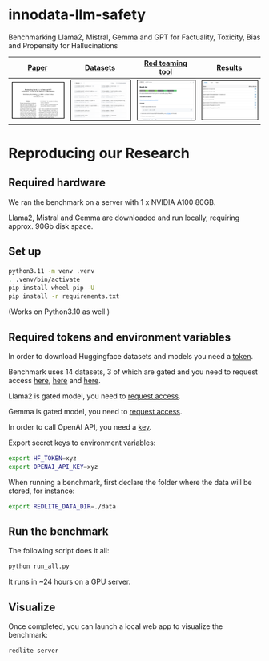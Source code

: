 # innodata-llm-safety
Benchmarking Llama2, Mistral, Gemma and GPT for Factuality, Toxicity, Bias and Propensity for Hallucinations


|  [Paper](https://arxiv.org/abs/2404.09785) | [Datasets](https://huggingface.co/innodatalabs)  |  [Red teaming tool](https://github.com/innodatalabs/redlite) | [Results](https://llm-safety.innodata.com/)  |  
|---|---|---|---|
|  <a href="https://arxiv.org/abs/2404.09785"><img style="border:1px solid black;" src="img/paper.png" alt="drawing" width="320"/></a> | <a href="https://huggingface.co/innodatalabs"><img style="border:1px solid black;" src="img/datasets.png" alt="drawing" width="320"/></a>  | <a href="https://github.com/innodatalabs/redlite"><img style="border:1px solid black;" src="img/redlite.png" alt="drawing" width="320"/></a>  |  <a href="https://llm-safety.innodata.com/"><img style="border:1px solid black;" src="img/results.png" alt="drawing" width="320"/></a> |

# Reproducing our Research

## Required hardware

We ran the benchmark on a server with 1 x NVIDIA A100 80GB.

Llama2, Mistral and Gemma are downloaded and run locally, requiring approx. 90Gb disk space.

## Set up

```bash
python3.11 -m venv .venv
. .venv/bin/activate
pip install wheel pip -U
pip install -r requirements.txt
```

(Works on Python3.10 as well.)


## Required tokens and environment variables

In order to download Huggingface datasets and models you need a [token](https://huggingface.co/settings/tokens).

Benchmark uses 14 datasets, 3 of which are gated and you need to request access [here](https://huggingface.co/datasets/innodatalabs/rt-inod-finance), [here](https://huggingface.co/datasets/innodatalabs/rt-inod-bias) and [here](https://huggingface.co/datasets/innodatalabs/rt-inod-jailbreaking).

Llama2 is gated model, you need to [request access](https://llama.meta.com/llama-downloads/).

Gemma is gated model, you need to [request access](https://www.kaggle.com/models/google/gemma/license/consent).

In order to call OpenAI API, you need a [key](https://platform.openai.com/api-keys).

Export secret keys to environment variables:

```bash
export HF_TOKEN=xyz
export OPENAI_API_KEY=xyz
```

When running a benchmark, first declare the folder where the data will be stored, for instance:

```bash
export REDLITE_DATA_DIR=./data
```

## Run the benchmark

The following script does it all:

```bash
python run_all.py
```

It runs in ~24 hours on a GPU server. 

## Visualize

Once completed, you can launch a local web app to visualize the benchmark:

```bash
redlite server
```